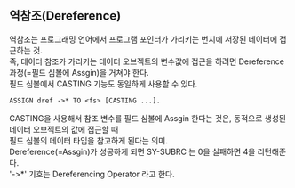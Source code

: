 ## 역참조(Dereference)
역참조는 프로그래밍 언어에서 프로그램 포인터가 가리키는 번지에 저장된 데이터에 접근하는 것.<br>
즉, 데이터 참조가 가리키는 데이터 오브젝트의 변수값에 접근을 하려면 Dereference 과정(=필드 심볼에 Assgin)을 거쳐야 한다.<br>
필드 심볼에서 CASTING 기능도 동일하게 사용할 수 있다.
```ABAP
ASSIGN dref ->* TO <fs> [CASTING ...].
```
CASTING을 사용해서 참조 변수를 필드 심볼에 Assgin 한다는 것은, 동적으로 생성된 데이터 오브젝트의 값에 접근할 때 <br>
필드 심볼의 데이터 타입을 참고하게 된다는 의미.<br>
Dereference(=Assgin)가 성공하게 되면 SY-SUBRC 는 0을 실패하면 4을 리턴해준다. <br>
'->*' 기호는 Dereferencing Operator 라고 한다.